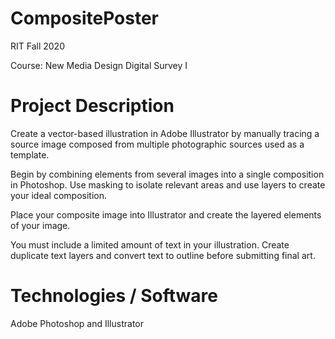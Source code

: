 # CompositePoster

RIT Fall 2020

Course: New Media Design Digital Survey I

# Project Description

Create a vector-based illustration in Adobe Illustrator by manually tracing a source image composed from
multiple photographic sources used as a template.

Begin by combining elements from several images into a single composition in Photoshop. Use masking
to isolate relevant areas and use layers to create your ideal composition.

Place your composite image into Illustrator and create the layered elements of your image.

You must include a limited amount of text in your illustration.  Create duplicate text layers and convert text to outline before submitting final art.

# Technologies / Software

Adobe Photoshop and Illustrator
